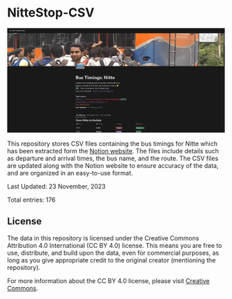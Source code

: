 # NitteStop-CSV
![Homepage](image/website.png)<br>

This repository stores CSV files containing the bus timings for Nitte which has been extracted form the [Notion website](https://bit.ly/NitteStop). The files include details such as departure and arrival times, the bus name, and the route. 
The CSV files are updated along with the Notion website to ensure accuracy of the data, and are organized in an easy-to-use format.

Last Updated: 23 November, 2023

Total entries: 176

## License
The data in this repository is licensed under the Creative Commons Attribution 4.0 International (CC BY 4.0) license. This means you are free to use, distribute, and build upon the data, even for commercial purposes, as long as you give appropriate credit to the original creator (mentioning the repository).

For more information about the CC BY 4.0 license, please visit [Creative Commons](https://creativecommons.org/licenses/by/4.0/).
